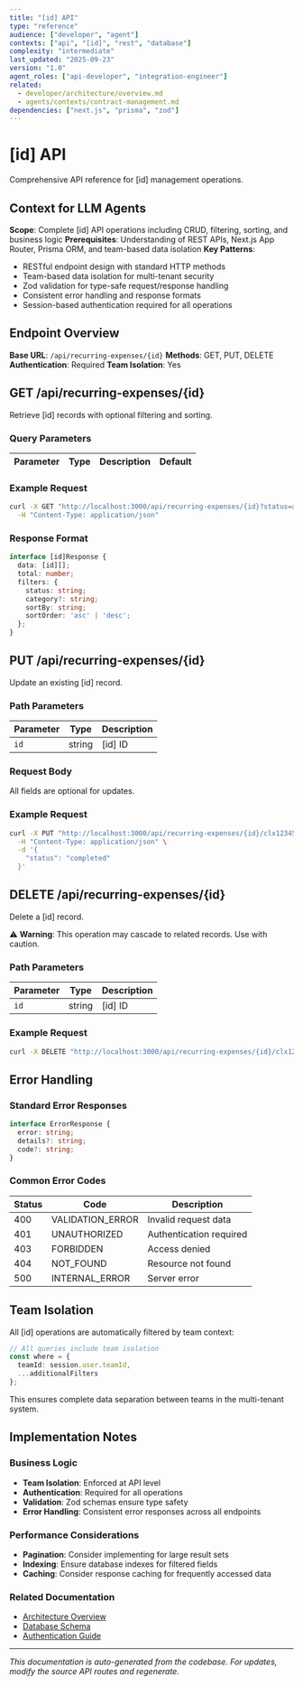 ```yaml
---
title: "[id] API"
type: "reference"
audience: ["developer", "agent"]
contexts: ["api", "[id]", "rest", "database"]
complexity: "intermediate"
last_updated: "2025-09-23"
version: "1.0"
agent_roles: ["api-developer", "integration-engineer"]
related:
  - developer/architecture/overview.md
  - agents/contexts/contract-management.md
dependencies: ["next.js", "prisma", "zod"]
---
```


# [id] API

Comprehensive API reference for [id] management operations.

## Context for LLM Agents

**Scope**: Complete [id] API operations including CRUD, filtering, sorting, and business logic
**Prerequisites**: Understanding of REST APIs, Next.js App Router, Prisma ORM, and team-based data isolation
**Key Patterns**:
- RESTful endpoint design with standard HTTP methods
- Team-based data isolation for multi-tenant security
- Zod validation for type-safe request/response handling
- Consistent error handling and response formats
- Session-based authentication required for all operations

## Endpoint Overview

**Base URL**: `/api/recurring-expenses/{id}`
**Methods**: GET, PUT, DELETE
**Authentication**: Required
**Team Isolation**: Yes


## GET /api/recurring-expenses/{id}

Retrieve [id] records with optional filtering and sorting.

### Query Parameters

| Parameter | Type | Description | Default |
|-----------|------|-------------|---------|


### Example Request

```bash
curl -X GET "http://localhost:3000/api/recurring-expenses/{id}?status=active&sortBy=createdAt&sortOrder=desc" \
  -H "Content-Type: application/json"
```

### Response Format

```typescript
interface [id]Response {
  data: [id][];
  total: number;
  filters: {
    status: string;
    category?: string;
    sortBy: string;
    sortOrder: 'asc' | 'desc';
  };
}
```





## PUT /api/recurring-expenses/{id}

Update an existing [id] record.

### Path Parameters

| Parameter | Type | Description |
|-----------|------|-------------|
| `id` | string | [id] ID |

### Request Body

All fields are optional for updates.

### Example Request

```bash
curl -X PUT "http://localhost:3000/api/recurring-expenses/{id}/clx123456789" \
  -H "Content-Type: application/json" \
  -d '{
    "status": "completed"
  }'
```



## DELETE /api/recurring-expenses/{id}

Delete a [id] record.

⚠️ **Warning**: This operation may cascade to related records. Use with caution.

### Path Parameters

| Parameter | Type | Description |
|-----------|------|-------------|
| `id` | string | [id] ID |

### Example Request

```bash
curl -X DELETE "http://localhost:3000/api/recurring-expenses/{id}/clx123456789"
```


## Error Handling

### Standard Error Responses

```typescript
interface ErrorResponse {
  error: string;
  details?: string;
  code?: string;
}
```

### Common Error Codes

| Status | Code | Description |
|--------|------|-------------|
| 400 | VALIDATION_ERROR | Invalid request data |
| 401 | UNAUTHORIZED | Authentication required |
| 403 | FORBIDDEN | Access denied |
| 404 | NOT_FOUND | Resource not found |
| 500 | INTERNAL_ERROR | Server error |


## Team Isolation

All [id] operations are automatically filtered by team context:

```typescript
// All queries include team isolation
const where = {
  teamId: session.user.teamId,
  ...additionalFilters
};
```

This ensures complete data separation between teams in the multi-tenant system.


## Implementation Notes

### Business Logic
- **Team Isolation**: Enforced at API level
- **Authentication**: Required for all operations
- **Validation**: Zod schemas ensure type safety
- **Error Handling**: Consistent error responses across all endpoints

### Performance Considerations
- **Pagination**: Consider implementing for large result sets
- **Indexing**: Ensure database indexes for filtered fields
- **Caching**: Consider response caching for frequently accessed data

### Related Documentation
- [Architecture Overview](../../developer/architecture/overview.md)
- [Database Schema](../../developer/architecture/database.md)
- [Authentication Guide](../../developer/authentication.md)

---

*This documentation is auto-generated from the codebase. For updates, modify the source API routes and regenerate.*